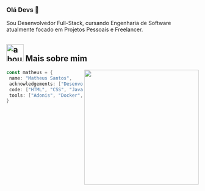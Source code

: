 ### Olá Devs 👋

Sou Desenvolvedor Full-Stack, cursando Engenharia de Software atualmente focado em Projetos Pessoais e Freelancer.

## <img width="45" alt="about" src="https://raw.github.com/elizarov/elizarov/master/about.png"> Mais sobre mim

<img align="right" width="300" src="https://i2.wp.com/allhtaccess.info/wp-content/uploads/2018/03/programming.gif?fit=1281%2C716&ssl=1" />

```kotlin
const matheus = {
 name: "Matheus Santos",
 acknowledgements: ["Desenvolvimento Web, Jogos Eletrônicos"],
 code: ["HTML", "CSS", "JavaScript", "Typescript", "C#", "Java", "Lua", "C++"],
 tools: ["Adonis", "Docker", "Next", "Node", "Nuxt", "React", "React Native", "Vue", "VSCode"]
}
```